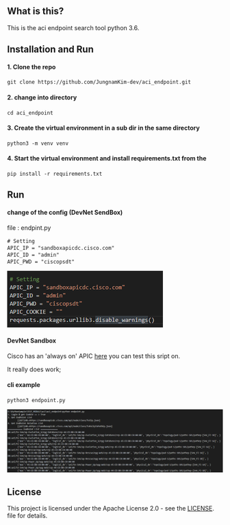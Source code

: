 ## What is this?
This is the aci endpoint search tool python 3.6.

## Installation and Run
#### 1. Clone the repo
	git clone https://github.com/JungnamKim-dev/aci_endpoint.git

#### 2. change into directory
	cd aci_endpoint

#### 3. Create the virtual environment in a sub dir in the same directory
	python3 -m venv venv

#### 4. Start the virtual environment and install requirements.txt from the 
	pip install -r requirements.txt 

## Run

#### change of the config (DevNet SendBox)
file : endpint.py
	
	# Setting
	APIC_IP = "sandboxapicdc.cisco.com"
	APIC_ID = "admin"
	APIC_PWD = "ciscopsdt"

<img src="./image/config.png">

#### DevNet Sandbox
Cisco has an 'always on' APIC [here](https://sandboxapicdc.cisco.com/) you can test this sript on. 

It really does work;

#### cli example
	python3 endpoint.py

<img src="./image/run.png">

## License
This project is licensed under the Apache License 2.0 - see the [LICENSE](./LICENSE).   file for details.

